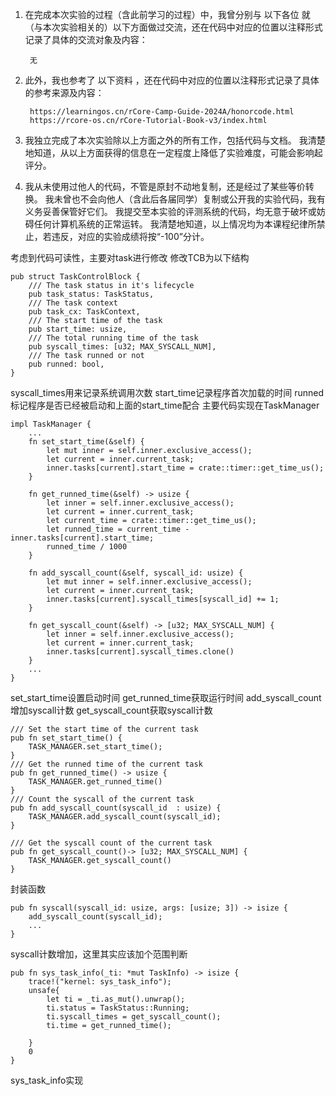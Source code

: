 

1. 在完成本次实验的过程（含此前学习的过程）中，我曾分别与 以下各位 就（与本次实验相关的）以下方面做过交流，还在代码中对应的位置以注释形式记录了具体的交流对象及内容：

        无

2. 此外，我也参考了 以下资料 ，还在代码中对应的位置以注释形式记录了具体的参考来源及内容：

        https://learningos.cn/rCore-Camp-Guide-2024A/honorcode.html
        https://rcore-os.cn/rCore-Tutorial-Book-v3/index.html

3. 我独立完成了本次实验除以上方面之外的所有工作，包括代码与文档。 我清楚地知道，从以上方面获得的信息在一定程度上降低了实验难度，可能会影响起评分。

4. 我从未使用过他人的代码，不管是原封不动地复制，还是经过了某些等价转换。 我未曾也不会向他人（含此后各届同学）复制或公开我的实验代码，我有义务妥善保管好它们。 我提交至本实验的评测系统的代码，均无意于破坏或妨碍任何计算机系统的正常运转。 我清楚地知道，以上情况均为本课程纪律所禁止，若违反，对应的实验成绩将按“-100”分计。


考虑到代码可读性，主要对task进行修改
修改TCB为以下结构
```
pub struct TaskControlBlock {
    /// The task status in it's lifecycle
    pub task_status: TaskStatus,
    /// The task context
    pub task_cx: TaskContext,
    /// The start time of the task
    pub start_time: usize,
    /// The total running time of the task
    pub syscall_times: [u32; MAX_SYSCALL_NUM],
    /// The task runned or not
    pub runned: bool,
}
```
syscall_times用来记录系统调用次数
start_time记录程序首次加载的时间
runned标记程序是否已经被启动和上面的start_time配合
主要代码实现在TaskManager
```
impl TaskManager {
    ...
    fn set_start_time(&self) {
        let mut inner = self.inner.exclusive_access();
        let current = inner.current_task;
        inner.tasks[current].start_time = crate::timer::get_time_us();
    }

    fn get_runned_time(&self) -> usize {
        let inner = self.inner.exclusive_access();
        let current = inner.current_task;
        let current_time = crate::timer::get_time_us();
        let runned_time = current_time - inner.tasks[current].start_time;
        runned_time / 1000
    }

    fn add_syscall_count(&self, syscall_id: usize) {
        let mut inner = self.inner.exclusive_access();
        let current = inner.current_task;
        inner.tasks[current].syscall_times[syscall_id] += 1;
    }

    fn get_syscall_count(&self) -> [u32; MAX_SYSCALL_NUM] {
        let inner = self.inner.exclusive_access();
        let current = inner.current_task;
        inner.tasks[current].syscall_times.clone()
    }
    ...
}
```
set_start_time设置启动时间
get_runned_time获取运行时间
add_syscall_count增加syscall计数
get_syscall_count获取syscall计数
```
/// Set the start time of the current task
pub fn set_start_time() {
    TASK_MANAGER.set_start_time();
}
/// Get the runned time of the current task
pub fn get_runned_time() -> usize {
    TASK_MANAGER.get_runned_time()
}
/// Count the syscall of the current task
pub fn add_syscall_count(syscall_id  : usize) {
    TASK_MANAGER.add_syscall_count(syscall_id);
}

/// Get the syscall count of the current task
pub fn get_syscall_count()-> [u32; MAX_SYSCALL_NUM] {
    TASK_MANAGER.get_syscall_count()
}
```
封装函数
```
pub fn syscall(syscall_id: usize, args: [usize; 3]) -> isize {
    add_syscall_count(syscall_id);  
    ...
}
```
syscall计数增加，这里其实应该加个范围判断
```
pub fn sys_task_info(_ti: *mut TaskInfo) -> isize {
    trace!("kernel: sys_task_info");
    unsafe{
        let ti = _ti.as_mut().unwrap();
        ti.status = TaskStatus::Running;
        ti.syscall_times = get_syscall_count();
        ti.time = get_runned_time();

    }
    0
}
```
sys_task_info实现

